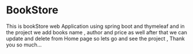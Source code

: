 # BookStore
This is bookStore web Application using spring boot and thymeleaf and in the project we add books name , author and price as well after that we can update  and delete from Home page so lets go and see the project , Thank you so much...
